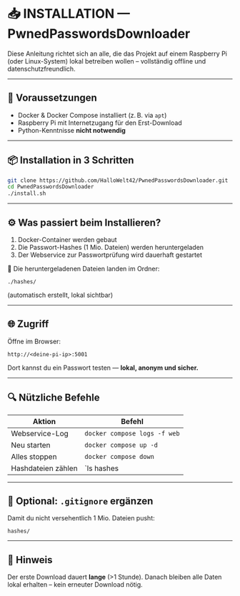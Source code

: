 # 📥 INSTALLATION — PwnedPasswordsDownloader

Diese Anleitung richtet sich an alle, die das Projekt auf einem Raspberry Pi (oder Linux-System) lokal betreiben wollen – vollständig offline und datenschutzfreundlich.

---

## 🧰 Voraussetzungen

- Docker & Docker Compose installiert (z. B. via `apt`)
- Raspberry Pi mit Internetzugang für den Erst-Download
- Python-Kenntnisse **nicht notwendig**

---

## 📦 Installation in 3 Schritten

```bash
git clone https://github.com/HalloWelt42/PwnedPasswordsDownloader.git
cd PwnedPasswordsDownloader
./install.sh
```

---

## ⚙️ Was passiert beim Installieren?

1. Docker-Container werden gebaut
2. Die Passwort-Hashes (1 Mio. Dateien) werden heruntergeladen
3. Der Webservice zur Passwortprüfung wird dauerhaft gestartet

📍 Die heruntergeladenen Dateien landen im Ordner:

```
./hashes/
```

(automatisch erstellt, lokal sichtbar)

---

## 🌐 Zugriff

Öffne im Browser:

```
http://<deine-pi-ip>:5001
```

Dort kannst du ein Passwort testen — **lokal, anonym und sicher.**

---

## 🔍 Nützliche Befehle

| Aktion              | Befehl                                 |
|---------------------|----------------------------------------|
| Webservice-Log      | `docker compose logs -f web`           |
| Neu starten         | `docker compose up -d`                 |
| Alles stoppen       | `docker compose down`                  |
| Hashdateien zählen  | `ls hashes | wc -l`                    |

---

## 🧼 Optional: `.gitignore` ergänzen

Damit du nicht versehentlich 1 Mio. Dateien pusht:

```
hashes/
```

---

## 🧠 Hinweis

Der erste Download dauert **lange** (>1 Stunde). Danach bleiben alle Daten lokal erhalten – kein erneuter Download nötig.
